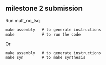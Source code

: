 ## milestone 2 submission

Run mult_no_lsq

```
make assembly   # to generate instructions
make            # to run the code
```
Or
```
make assembly   # to generate instructions
make syn        # to make synthesis
```
